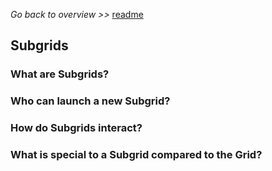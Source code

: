 _Go back to overview >>_ [readme](../README.md)

## Subgrids

### What are Subgrids?

### Who can launch a new Subgrid?

### How do Subgrids interact?

### What is special to a Subgrid compared to the Grid?
